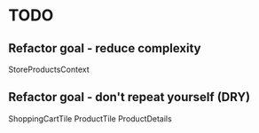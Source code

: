 # TODO

## Refactor goal - reduce complexity

StoreProductsContext

## Refactor goal - don't repeat yourself (DRY)

ShoppingCartTile
ProductTile
ProductDetails

